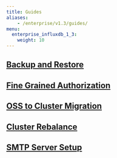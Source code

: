 ```yaml
---
title: Guides
aliases:
    - /enterprise/v1.3/guides/
menu:
  enterprise_influxdb_1_3:
    weight: 10
---
```


## [Backup and Restore](/enterprise_influxdb/v1.3/guides/backup-and-restore/)
## [Fine Grained Authorization](/enterprise_influxdb/v1.3/guides/fine-grained-authorization/)
## [OSS to Cluster Migration](/enterprise_influxdb/v1.3/guides/migration/)
## [Cluster Rebalance](http://localhost:1313/enterprise_influxdb/v1.3/guides/rebalance/)
## [SMTP Server Setup](/enterprise_influxdb/v1.3/guides/smtp-server/)
